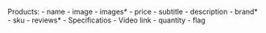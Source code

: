 Products:
    - name
    - image
    - images*
    - price
    - subtitle
    - description
    - brand*
    - sku
    - reviews*
    - Specificatios
    - Video link
    - quantity
    - flag